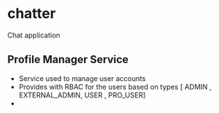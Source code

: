 # chatter
Chat application

## Profile Manager Service
* Service used to manage user accounts 
* Provides with RBAC for the users based on types [ ADMIN , EXTERNAL_ADMIN, USER , PRO_USER]
* 